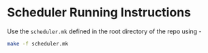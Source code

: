 # Scheduler Running Instructions

Use the `scheduler.mk` defined in the root directory of the repo using -

```bash
make -f scheduler.mk 
```
